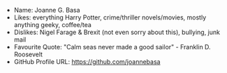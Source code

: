 - Name: Joanne G. Basa
- Likes: everything Harry Potter, crime/thriller novels/movies, mostly anything geeky, coffee/tea
- Dislikes: Nigel Farage & Brexit (not even sorry about this), bullying, junk mail
- Favourite Quote: "Calm seas never made a good sailor" - Franklin D. Roosevelt
- GitHub Profile URL: https://github.com/joannebasa